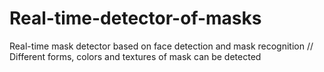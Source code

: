 # Real-time-detector-of-masks
Real-time mask detector based on face detection and mask recognition 
// Different forms, colors and textures of mask can be detected
